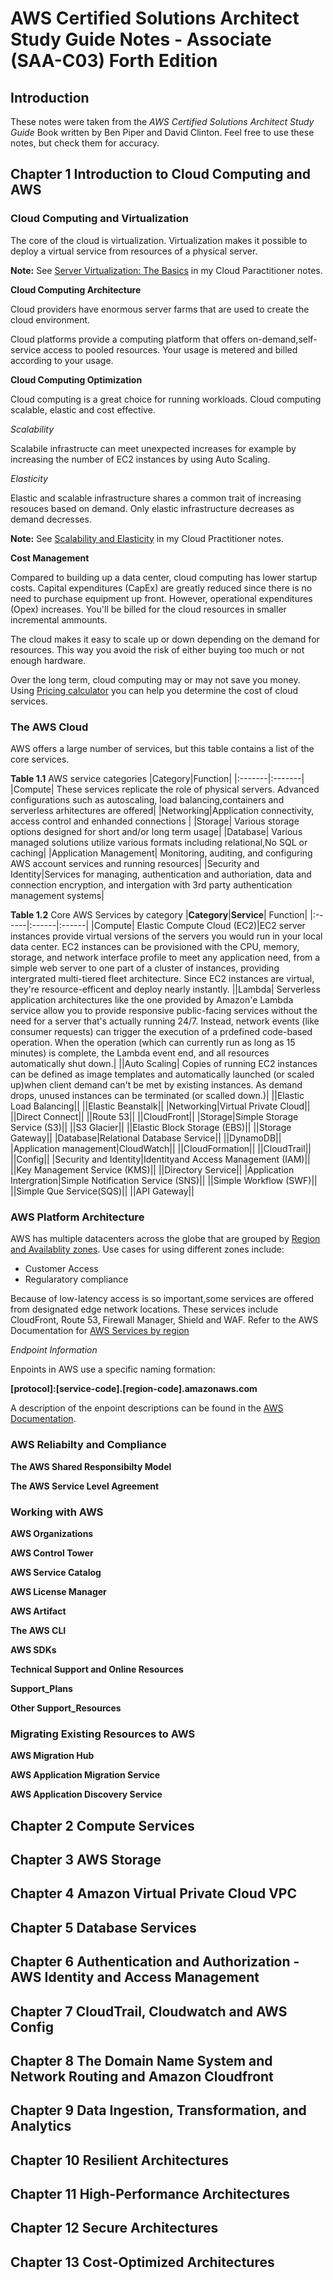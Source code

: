 # AWS Certified Solutions Architect Study Guide Notes - Associate (SAA-C03) Forth Edition

## Introduction

These notes were taken from the _AWS Certified Solutions Architect Study Guide_ Book written by Ben Piper and David Clinton.  Feel free to use these notes, but check them for accuracy.

## Chapter 1 Introduction to Cloud Computing and AWS
### Cloud Computing and Virtualization

The core of the cloud is virtualization. Virtualization makes it possible to deploy a virtual service from resources of a physical server. 

**Note:** See [Server Virtualization: The Basics](https://github.com/hamiltonrichard/CLF-CO2Notes/blob/main/AWSCertifiedCloudPractitionerStudyNotes.md#server-virtualization-the-basics) in my Cloud Paractitioner notes. 

__Cloud Computing Architecture__

Cloud providers have enormous server farms that are used to create the cloud environment. 

Cloud platforms provide a computing platform that offers on-demand,self-service access to pooled resources. Your usage is metered and billed according to your usage.

__Cloud Computing Optimization__

Cloud computing is a great choice for running workloads. Cloud computing scalable, elastic and cost effective. 

_Scalability_

Scalabile infrastructe can meet unexpected increases for example by increasing the number of EC2 instances by using Auto Scaling. 

_Elasticity_

Elastic and scalable infrastructure shares a common trait of increasing resouces based on demand. Only elastic infrastructure decreases as demand decresses. 

**Note:** See [Scalability and Elasticity](https://github.com/hamiltonrichard/CLF-CO2Notes/blob/main/AWSCertifiedCloudPractitionerStudyNotes.md#scalability-and-elasticity) in my Cloud Practitioner notes.

__Cost Management__

Compared to building up a data center, cloud computing has lower startup costs. Capital expenditures (CapEx) are greatly reduced since there is no need to purchase equipment up front. However, operational expenditures (Opex) increases.  You'll be billed for the cloud resources in smaller incremental ammounts. 

The cloud makes it easy to scale up or down depending on the demand for resources. This way you avoid the risk of either buying too much or not enough hardware.  

Over the long term, cloud computing may or may not save you money. Using [Pricing calculator](http://calculator.aws/#) you can help you determine the cost of cloud services. 

### The AWS Cloud

AWS offers a large number of services, but this table contains a list of the core services.

__Table 1.1__ AWS service categories
|Category|Function|
|:-------|:-------|
|Compute| These services replicate the role of physical servers. Advanced configurations such as autoscaling, load balancing,containers and serverless arhitectures are offered|
|Networking|Application connectivity, access control and enhanded connections |
|Storage| Various storage options designed for short and/or long term usage|
|Database| Various managed solutions utilize various formats including relational,No SQL or caching| 
|Application Management| Monitoring, auditing, and configuring AWS account services and running resources|
|Security and Identity|Services for managing, authentication and authoriation, data and connection encryption, and intergation with 3rd party authentication management systems|

__Table 1.2__ Core AWS Services by category
|__Category__|__Service__| Function|
|:------|:------|:------|
|Compute| Elastic Compute Cloud (EC2)|EC2 server instances provide virtual versions of the servers you would run in your local data center. EC2 instances can be provisioned with the CPU, memory, storage, and network interface profile to meet any application need, from a simple web server to one part of a cluster of instances, providing intergrated multi-tiered fleet architecture. Since EC2 instances are virtual, they're resource-efficent and deploy nearly instantly.
||Lambda| Serverless application architectures like the one provided by Amazon'e Lambda service allow you to provide responsive public-facing services without the need for a server that's actually running 24/7. Instead, network events (like consumer requests) can trigger the execution of a prdefined code-based operation. When the operation (which can currently run as long as 15 minutes) is complete, the Lambda event end, and all resources automatically shut down.|
||Auto Scaling| Copies of running EC2 instances can be defined as image templates and automatically launched (or scaled up)when client demand can't be met by existing instances. As demand drops, unused instances can be terminated (or scalled down.)|
||Elastic Load Balancing||
||Elastic Beanstalk||
|Networking|Virtual Private Cloud||
||Direct Connect||
||Route 53||
||CloudFront||
|Storage|Simple Storage Service (S3)||
||S3 Glacier||
||Elastic Block Storage (EBS)||
||Storage Gateway||
|Database|Relational Database Service||
||DynamoDB||
|Application management|CloudWatch||
||CloudFormation||
||CloudTrail||
||Config||
|Security and Identity|Identityand Access Management (IAM)||
||Key Management Service (KMS)||
||Directory Service||
|Application Intergration|Simple Notification Service (SNS)||
||Simple Workflow (SWF)||
||Simple Que Service(SQS)||
||API Gateway||


### AWS Platform Architecture
AWS has multiple datacenters across the globe that are grouped by [Region and Availablity zones](https://aws.amazon.com/about-aws/global-infrastructure/). Use cases for using different zones include:
* Customer Access
* Regularatory compliance

Because of low-latency access is so important,some services are offered from designated edge network locations. These services include CloudFront, Route 53, Firewall Manager, Shield and WAF. Refer to the AWS Documentation for [AWS Services by region](https://aws.amazon.com/about-aws/global-infrastructure/regional-product-services/)

_Endpoint Information_

Enpoints in AWS use a specific naming formation:

__[protocol]:\[service-code\].\[region-code].amazonaws.com__

A description of the enpoint descriptions can be found in the [AWS Documentation](https://docs.aws.amazon.com/general/latest/gr/rande.html). 

### AWS Reliabilty and Compliance
__The AWS Shared Responsibilty Model__

__The AWS Service Level Agreement__

### Working with AWS
__AWS Organizations__

__AWS Control Tower__

__AWS Service Catalog__

__AWS License Manager__

__AWS Artifact__

__The AWS CLI__

__AWS SDKs__

__Technical Support and Online Resources__

__Support_Plans__

__Other Support_Resources__

### Migrating Existing Resources to AWS
__AWS Migration Hub__

__AWS Application Migration Service__

__AWS Application Discovery Service__


## Chapter 2 Compute Services

## Chapter 3 AWS Storage

## Chapter 4 Amazon Virtual Private Cloud VPC

## Chapter 5 Database Services

## Chapter 6 Authentication and Authorization - AWS Identity and Access Management

## Chapter 7 CloudTrail, Cloudwatch and AWS Config

## Chapter 8 The Domain Name System and Network Routing and Amazon Cloudfront

## Chapter 9 Data Ingestion, Transformation, and Analytics

## Chapter 10 Resilient Architectures

## Chapter 11 High-Performance Architectures

## Chapter 12 Secure Architectures

## Chapter 13 Cost-Optimized Architectures
